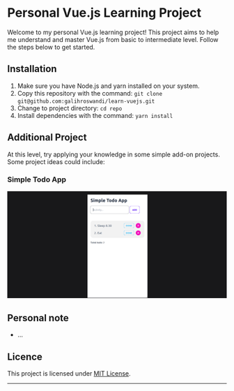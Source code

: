 # Personal Vue.js Learning Project

Welcome to my personal Vue.js learning project! This project aims to help me understand and master Vue.js from basic to intermediate level. Follow the steps below to get started.

## Installation

1. Make sure you have Node.js and yarn installed on your system.
2. Copy this repository with the command: `git clone git@github.com:galihroswandi/learn-vuejs.git`
3. Change to project directory: `cd repo`
4. Install dependencies with the command: `yarn install`

<!-- ## Elementary Level

### 1. Introduction to Vue.js

Start by understanding the basics of Vue.js, including the concepts of components, directives, and lifecycles.

### 2. State and Data Bindings

Learn how to manage state in Vue.js and perform data binding between components.

### 3. Using Components

Understand how to build and use Vue.js components.

## Intermediate level

### 4. Routing with Vue Router

Integrate Vue Router to create multipage Vue.js applications.

### 5. State Management with Vuex

Learn to use Vuex for complex state management in a Vue.js application.

### 6. Making an HTTP Request

Learn how to communicate with servers and perform HTTP requests in Vue.js. -->

## Additional Project

At this level, try applying your knowledge in some simple add-on projects. Some project ideas could include:

### Simple Todo App

![](./github/Project-todo.png)


## Personal note

- ...

## Licence

This project is licensed under [MIT License](LICENSE).

---